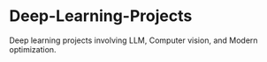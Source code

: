 # Deep-Learning-Projects
Deep learning projects involving LLM, Computer vision, and Modern optimization.
